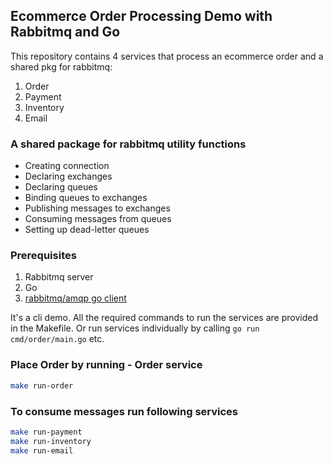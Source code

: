 ## Ecommerce Order Processing Demo with Rabbitmq and Go

This repository contains 4 services that process an ecommerce order and a shared pkg for rabbitmq:
1. Order
2. Payment
3. Inventory
4. Email

### A shared package for rabbitmq utility functions
- Creating connection
- Declaring exchanges
- Declaring queues
- Binding queues to exchanges
- Publishing messages to exchanges
- Consuming messages from queues
- Setting up dead-letter queues


### Prerequisites
1. Rabbitmq server
2. Go
3. [rabbitmq/amqp go client](https://github.com/rabbitmq/amqp091-go)

It's a cli demo. All the required commands to run the services are provided in the Makefile.
Or run services individually by calling `go run cmd/order/main.go` etc.


### Place Order by running - Order service
```bash
make run-order
```

### To consume messages run following services
```bash
make run-payment
make run-inventory
make run-email
```